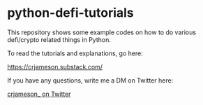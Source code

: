 # python-defi-tutorials
This repository shows some example codes on how to do various defi/crypto related things in Python.

To read the tutorials and explanations, go here: 

https://crjameson.substack.com/

If you have any questions, write me a DM on Twitter here: 

[crjameson_ on Twitter](https://twitter.com/crjameson_)




